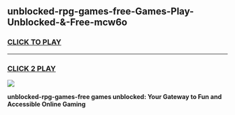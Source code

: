 
## unblocked-rpg-games-free-Games-Play-Unblocked-&-Free-mcw6o
<h3>
<a href="https://premium76.site?title=unblocked-rpg-games-free&ref=24A">CLICK TO PLAY</a></h3>
<hr>

<h3>
<a href="https://premium76.site?title=unblocked-rpg-games-free&ref=24A">CLICK 2 PLAY</a>
  
</h3>

<a href="https://premium76.site?title=unblocked-rpg-games-free&ref=24A"><img src="https://clearcache.store/games.png"></a>


**unblocked-rpg-games-free games unblocked: Your Gateway to Fun and Accessible Online Gaming**
